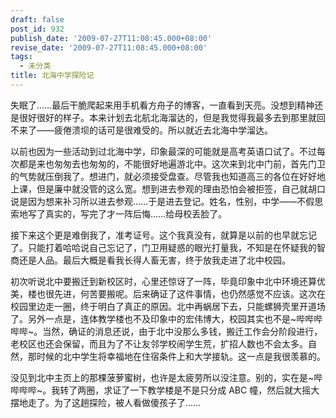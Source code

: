 ```yaml
---
draft: false
post_id: 932
publish_date: '2009-07-27T11:08:45.000+08:00'
revise_date: '2009-07-27T11:08:45.000+08:00'
tags:
  - 未分类
title: 北海中学探险记
---
```


失眠了……最后干脆爬起来用手机看方舟子的博客，一直看到天亮。没想到精神还是很好很好的样子。本来计划去北航北海溜达的，但是我觉得我最多去到那里就回不来了——疲倦溃坝的话可是很难受的。所以就近去北海中学溜达。

以前也因为一些活动到过北海中学，印象最深的可能就是高考英语口试了。不过每次都是来也匆匆去也匆匆的，不能很好地遍游北中。这次来到北中门前，首先门卫的气势就压倒我了。想进门，就必须接受盘查。尽管我也知道高三的各位在好好地上课，但是廉中就没管的这么宽。想到进去参观的理由恐怕会被拒签，自己就胡口说是因为想来补习所以进去参观……于是进去登记。姓名，性别，中学——不假思索地写了真实的，写完了才一阵后悔……给母校丢脸了。

接下来这个更是难倒我了，准考证号。这个我真没有，就算是以前的也早就忘记了。只能打着哈哈说自己忘记了，门卫用疑惑的眼光打量我，不知是在怀疑我的智商还是人品。最后大概是看我长得人畜无害，终于放我走进了北中校园。

初次听说北中要搬迁到新校区时，心里还惊讶了一阵，毕竟印象中北中环境还算优美，楼也很先进，何苦要搬呢。后来确证了这件事情，也仍然感觉不应该。这次在校园里边走一圈，终于明白了真正的原因。北中再蜗居下去，只能螺狮壳里开道场了。另外一点是，连体教学楼也不及印象中的宏伟博大，校园其实也不是~哔哔哔哔哔~。当然，确证的消息还说，由于北中没那么多钱，搬迁工作会分阶段进行，老校区也还会保留，而且为了不让友邻学校闹学生荒，扩招人数也不会太多。自然，那时候的北中学生将幸福地在住宿条件上和大学接轨。这一点是我很羡慕的。

没见到北中主页上的那棵菠萝蜜树，也许是太疲劳所以没注意。别的，实在是~哔哔哔哔~。我转了两圈，求证了一下教学楼是不是只分成 ABC 幢，然后就大摇大摆地走了。为了这趟探险，被人看做傻孩子了……
